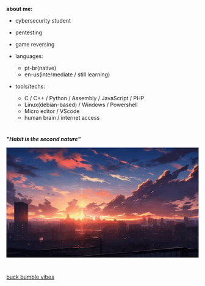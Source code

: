**about me:**
  
  - cybersecurity student
  - pentesting
  - game reversing
    
- languages:
  
    - pt-br(native)
    - en-us(intermediate / still learning)

- tools/techs:
  
  - C / C++ / Python / Assembly / JavaScript / PHP
  - Linux(debian-based) / Windows / Powershell
  - Micro editor / VScode 
  - human brain / internet access 



#

***"Habit is the second nature"***

![sunset](sunset.gif)



#

[buck bumble vibes](https://www.youtube.com/watch?v=tqU3tsZ-Grk&list=PLZfsi4swxKOKy5nClqWdCKIBGCV1lmqwP)


